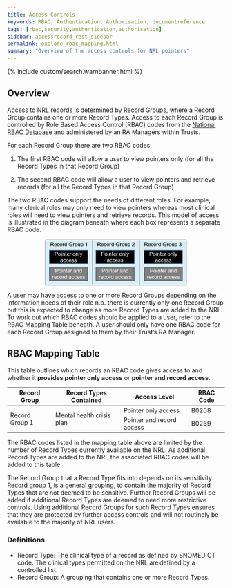 ```yaml
---
title: Access Controls
keywords: RBAC, Authentication, Authorisation, documentreference
tags: [rbac,security,authentication,authorisation]
sidebar: accessrecord_rest_sidebar
permalink: explore_rbac_mapping.html
summary: "Overview of the access controls for NRL pointers"
---
```


{% include custom/search.warnbanner.html %}


## Overview ##

Access to NRL records is determined by Record Groups, where a Record Group contains one or more Record Types. Access to each Record Group is controlled by Role Based Access Control (RBAC) codes from the [National RBAC Database](https://developer.nhs.uk/apis/spine-core/security_rbac.html) and administered by an RA Managers within Trusts.  

For each Record Group there are two RBAC codes: 

1. The first RBAC code will allow a user to view pointers only (for all the Record Types in that Record Group) 

2. The second RBAC code will allow a user to view pointers and retrieve records (for all the Record Types in that Record Group) 

The two RBAC codes support the needs of different roles. For example, many clerical roles may only need to view pointers whereas most clinical roles will need to view pointers and retrieve records. This model of access is illustrated in the diagram beneath where each box represents a separate RBAC code. 

<img src="images/authorisation/record_group_diagram.png" style="width:65%;max-width: 100%;margin: 0 auto;display: block;">

A user may have access to one or more Record Groups depending on the information needs of their role n.b. there is currently only one Record Group but this is expected to change as more Record Types are added to the NRL. To work out which RBAC codes should be applied to a user, refer to the RBAC Mapping Table beneath. A user should only have one RBAC code for each Record Group assigned to them by their Trust’s RA Manager.  

## RBAC Mapping Table ##
This table outlines which records an RBAC code gives access to and whether it **provides pointer only access** or **pointer and record access**.  

<table>
    <thead>
        <tr>
            <th>Record Group</th>
            <th>Record Types Contained</th>
            <th>Access Level</th>
            <th>RBAC Code</th>
        </tr>
    </thead>
    <tbody>
        <tr>
            <td rowspan="2">Record Group 1</td>
            <td rowspan="2">Mental health crisis plan</td>
            <td>Pointer only access</td>
            <td>B0268</td>
        </tr>
        <tr>
            <td>Pointer and record access</td>
            <td>B0269</td>
        </tr>
  </tbody>
</table>

The RBAC codes listed in the mapping table above are limited by the number of Record Types currently available on the NRL. As additional Record Types are added to the NRL the associated RBAC codes will be added to this table. 

The Record Group that a Record Type fits into depends on its sensitivity. Record group 1, is a general grouping, to contain the majority of Record Types that are not deemed to be sensitive. Further Record Groups will be added if additional Record Types are deemed to need more restrictive controls. Using additional Record Groups for such Record Types ensures that they are protected by further access controls and will not routinely be available to the majority of NRL users. 

### Definitions ###

- Record Type: The clinical type of a record as defined by SNOMED CT code. The clinical types permitted on the NRL are defined by a controlled list. 
- Record Group: A grouping that contains one or more Record Types. 
